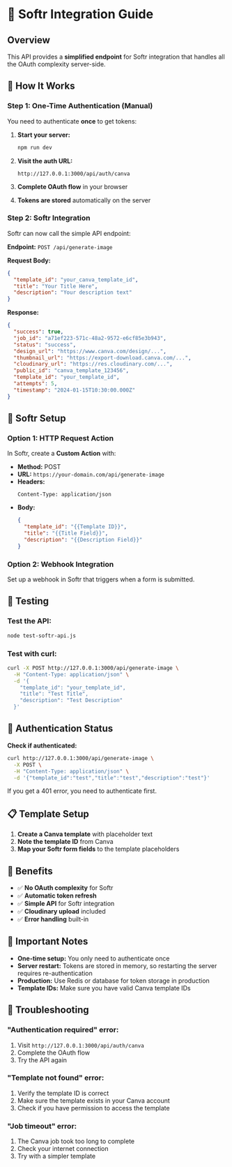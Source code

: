 # 🎨 Softr Integration Guide

## Overview

This API provides a **simplified endpoint** for Softr integration that handles all the OAuth complexity server-side.

## 🔧 How It Works

### Step 1: One-Time Authentication (Manual)

You need to authenticate **once** to get tokens:

1. **Start your server:**

   ```bash
   npm run dev
   ```

2. **Visit the auth URL:**

   ```
   http://127.0.0.1:3000/api/auth/canva
   ```

3. **Complete OAuth flow** in your browser
4. **Tokens are stored** automatically on the server

### Step 2: Softr Integration

Softr can now call the simple API endpoint:

**Endpoint:** `POST /api/generate-image`

**Request Body:**

```json
{
  "template_id": "your_canva_template_id",
  "title": "Your Title Here",
  "description": "Your description text"
}
```

**Response:**

```json
{
  "success": true,
  "job_id": "a71ef223-571c-48a2-9572-e6cf85e3b943",
  "status": "success",
  "design_url": "https://www.canva.com/design/...",
  "thumbnail_url": "https://export-download.canva.com/...",
  "cloudinary_url": "https://res.cloudinary.com/...",
  "public_id": "canva_template_123456",
  "template_id": "your_template_id",
  "attempts": 5,
  "timestamp": "2024-01-15T10:30:00.000Z"
}
```

## 🚀 Softr Setup

### Option 1: HTTP Request Action

In Softr, create a **Custom Action** with:

- **Method:** POST
- **URL:** `https://your-domain.com/api/generate-image`
- **Headers:**
  ```
  Content-Type: application/json
  ```
- **Body:**
  ```json
  {
    "template_id": "{{Template ID}}",
    "title": "{{Title Field}}",
    "description": "{{Description Field}}"
  }
  ```

### Option 2: Webhook Integration

Set up a webhook in Softr that triggers when a form is submitted.

## 🧪 Testing

### Test the API:

```bash
node test-softr-api.js
```

### Test with curl:

```bash
curl -X POST http://127.0.0.1:3000/api/generate-image \
  -H "Content-Type: application/json" \
  -d '{
    "template_id": "your_template_id",
    "title": "Test Title",
    "description": "Test Description"
  }'
```

## 🔐 Authentication Status

**Check if authenticated:**

```bash
curl http://127.0.0.1:3000/api/generate-image \
  -X POST \
  -H "Content-Type: application/json" \
  -d '{"template_id":"test","title":"test","description":"test"}'
```

If you get a 401 error, you need to authenticate first.

## 📋 Template Setup

1. **Create a Canva template** with placeholder text
2. **Note the template ID** from Canva
3. **Map your Softr form fields** to the template placeholders

## 🎯 Benefits

- ✅ **No OAuth complexity** for Softr
- ✅ **Automatic token refresh**
- ✅ **Simple API** for Softr integration
- ✅ **Cloudinary upload** included
- ✅ **Error handling** built-in

## 🚨 Important Notes

- **One-time setup:** You only need to authenticate once
- **Server restart:** Tokens are stored in memory, so restarting the server requires re-authentication
- **Production:** Use Redis or database for token storage in production
- **Template IDs:** Make sure you have valid Canva template IDs

## 🔧 Troubleshooting

### "Authentication required" error:

1. Visit `http://127.0.0.1:3000/api/auth/canva`
2. Complete the OAuth flow
3. Try the API again

### "Template not found" error:

1. Verify the template ID is correct
2. Make sure the template exists in your Canva account
3. Check if you have permission to access the template

### "Job timeout" error:

1. The Canva job took too long to complete
2. Check your internet connection
3. Try with a simpler template
